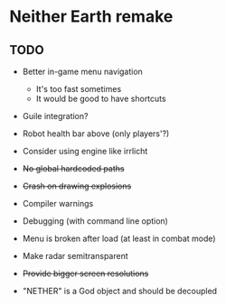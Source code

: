 # Neither Earth remake

## TODO

* Better in-game menu navigation
  * It's too fast sometimes
  * It would be good to have shortcuts

* Guile integration?
* Robot health bar above (only players'?)
* Consider using engine like irrlicht
* ~~No global hardcoded paths~~
* ~~Crash on drawing explosions~~
* Compiler warnings
* Debugging (with command line option)
* Menu is broken after load (at least in combat mode)
* Make radar semitransparent
* ~~Provide bigger screen resolutions~~
* "NETHER" is a God object and should be decoupled
